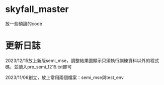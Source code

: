 # skyfall_master
放一些碩論的code

# 更新日誌
2023/12/15放上新版semi_mse，調整結果圖顯示只須執行訓練資料以外的程式碼，並讀入pre_semi_1215.txt即可

2023/11/06創立，放上常用兩個檔案：semi_mse與test_env
